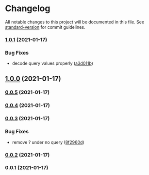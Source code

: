 # Changelog

All notable changes to this project will be documented in this file. See [standard-version](https://github.com/conventional-changelog/standard-version) for commit guidelines.

### [1.0.1](https://github.com/Kikobeats/use-query-state/compare/v1.0.0...v1.0.1) (2021-01-17)


### Bug Fixes

* decode query values properly ([a3d011b](https://github.com/Kikobeats/use-query-state/commit/a3d011b469fab93aca3ddad6c8820c6e64234530))

## [1.0.0](https://github.com/Kikobeats/use-query-state/compare/v0.0.5...v1.0.0) (2021-01-17)

### [0.0.5](https://github.com/Kikobeats/use-query-state/compare/v0.0.4...v0.0.5) (2021-01-17)

### [0.0.4](https://github.com/Kikobeats/use-query-state/compare/v0.0.3...v0.0.4) (2021-01-17)

### [0.0.3](https://github.com/Kikobeats/use-query-state/compare/v0.0.2...v0.0.3) (2021-01-17)


### Bug Fixes

* remove ? under no query ([8f2960d](https://github.com/Kikobeats/use-query-state/commit/8f2960d8673e5f81fb53d5437006741e307bbdeb))

### [0.0.2](https://github.com/Kikobeats/use-query-state/compare/v0.0.1...v0.0.2) (2021-01-17)

### 0.0.1 (2021-01-17)
